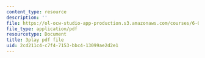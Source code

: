 ```yaml
---
content_type: resource
description: ''
file: https://ol-ocw-studio-app-production.s3.amazonaws.com/courses/6-0001-introduction-to-computer-science-and-programming-in-python-fall-2016/2cd211c4c7f47153bbc413099ae2d2e1_MjbuarJ7SE0.pdf
file_type: application/pdf
resourcetype: Document
title: 3play pdf file
uid: 2cd211c4-c7f4-7153-bbc4-13099ae2d2e1
---
```

